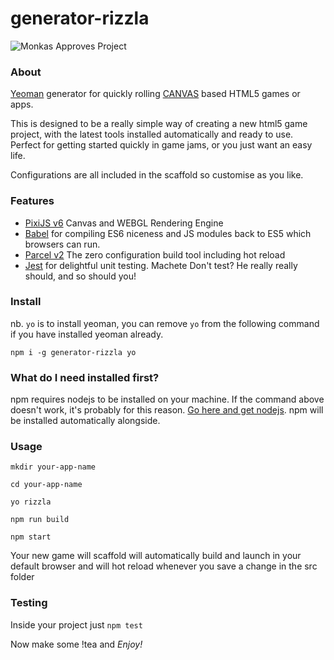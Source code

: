# generator-rizzla

![Monkas Approves Project](https://i.imgur.com/saNTXPD.png)

### About

[Yeoman](http://yeoman.io/) generator for quickly rolling 
[CANVAS](https://developer.mozilla.org/en-US/docs/Web/API/Canvas_API) based HTML5 games or apps.

This is designed to be a really simple way of creating a new html5 game project, with the latest
tools installed automatically and ready to use.  Perfect for getting started quickly in game jams, or
you just want an easy life.

Configurations are all included in the scaffold so customise as you like.

### Features

- [PixiJS v6](http://www.pixijs.com/) Canvas and WEBGL Rendering Engine 
- [Babel](https://babeljs.io/) for compiling ES6 niceness and JS modules back to ES5 which browsers can run. 
- [Parcel v2](https://parceljs.org/) The zero configuration build tool including hot reload
- [Jest](https://jestjs.io/) for delightful unit testing.  Machete Don't test? He really really should, and so should you!

### Install 
nb. ```yo``` is to install yeoman, you can remove `yo` from the following command if you have installed yeoman already.

`npm i -g generator-rizzla yo`

### What do I need installed first?

npm requires nodejs to be installed on your machine.  If the command above doesn't work, it's probably for this reason.
[Go here and get nodejs](https://nodejs.org/en/). npm will be installed automatically alongside.

### Usage

```
mkdir your-app-name

cd your-app-name

yo rizzla

npm run build

npm start
```

Your new game will scaffold will automatically build and launch in your default browser 
and will hot reload whenever you save a change in the src folder


### Testing

Inside your project just `npm test`

Now make some !tea and *Enjoy!*
